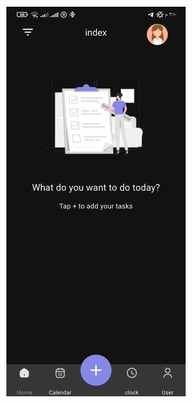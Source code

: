 ![image](https://github.com/AlaaKa27/APPTodo-Ui/blob/main/52440171-76d1-4d39-820d-9c341840c3fc.jpg)

